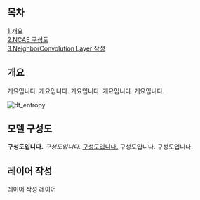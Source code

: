 
## 목차 </br>
[1.개요](#개요) </br>
[2.NCAE 구성도](#모델-구성도) </br>
[3.NeighborConvolution Layer 작성](#레이어-작성) </br>



## 개요
개요입니다.
개요입니다.
개요입니다.
개요입니다.
개요입니다.

![dt_entropy](https://user-images.githubusercontent.com/92897860/143824620-48ad1bce-8029-477b-b7c2-b6ce1e426369.png)



## 모델 구성도
**구성도입니다.**
*구성도입니다.*
<u>구성도입니다.</u>
구성도입니다.
구성도입니다.


## 레이어 작성
레이어 작성
레이어 
